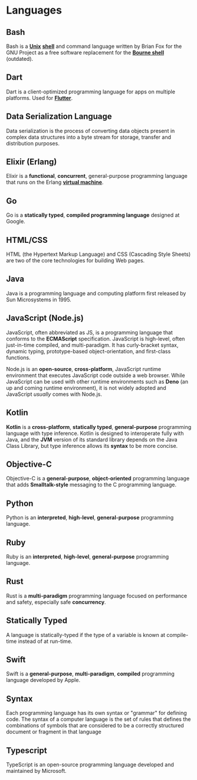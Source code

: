 # Languages

## Bash

Bash is a **[Unix](https://github.com/non-binary/glossary/blob/main/os.md#unix)** **[shell](https://github.com/non-binary/glossary/blob/main/os.md#shell)** and command language written by Brian Fox for the GNU Project as a free software replacement for the **[Bourne shell](https://en.wikipedia.org/wiki/Bourne_shell)** (outdated).

## Dart

Dart is a client-optimized programming language for apps on multiple platforms. Used for **[Flutter](https://github.com/non-binary/glossary/blob/main/frameworks.md#flutter)**.

## Data Serialization Language

Data serialization is the process of converting data objects present in complex data structures into a byte stream for storage, transfer and distribution purposes.

## Elixir (Erlang)

Elixir is a **functional**, **concurrent**, general-purpose programming language that runs on the Erlang **[virtual machine](https://github.com/non-binary/glossary/blob/main/os.md#virtual-machine)**.

## Go

Go is a **statically typed**, **compiled programming language** designed at Google.

## HTML/CSS

HTML (the Hypertext Markup Language) and CSS (Cascading Style Sheets) are two of the core technologies for building Web pages.

## Java

Java is a programming language and computing platform first released by Sun Microsystems in 1995.

## JavaScript (Node.js)

JavaScript, often abbreviated as JS, is a programming language that conforms to the **ECMAScript** specification. JavaScript is high-level, often just-in-time compiled, and multi-paradigm. It has curly-bracket syntax, dynamic typing, prototype-based object-orientation, and first-class functions.

Node.js is an **open-source**, **cross-platform**, JavaScript runtime environment that executes JavaScript code outside a web browser. While JavaScript can be used with other runtime environments such as **Deno** (an up and coming runtime environment), it is not widely adopted and JavaScript *usually* comes with Node.js.

## Kotlin

**Kotlin** is a **cross-platform**, **statically typed**, **general-purpose** programming language with type inference. Kotlin is designed to interoperate fully with Java, and the **JVM** version of its standard library depends on the Java Class Library, but type inference allows its **syntax** to be more concise.

## Objective-C

Objective-C is a **general-purpose**, **object-oriented** programming language that adds **Smalltalk-style** messaging to the C programming language.

## Python

Python is an **interpreted**, **high-level**, **general-purpose** programming language.

## Ruby

Ruby is an **interpreted**, **high-level**, **general-purpose** programming language.

## Rust

Rust is a **multi-paradigm** programming language focused on performance and safety, especially safe **concurrency**.

## Statically Typed

A language is statically-typed if the type of a variable is known at compile-time instead of at run-time.

## Swift

Swift is a **general-purpose**, **multi-paradigm**, **compiled** programming language developed by Apple.

## Syntax

Each programming language has its own syntax or "grammar" for defining code. The syntax of a computer language is the set of rules that defines the combinations of symbols that are considered to be a correctly structured document or fragment in that language

## Typescript

TypeScript is an open-source programming language developed and maintained by Microsoft. 
